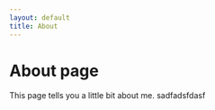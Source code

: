 ```yaml
---
layout: default
title: About
---
```

# About page

This page tells you a little bit about me.
sadfadsfdasf